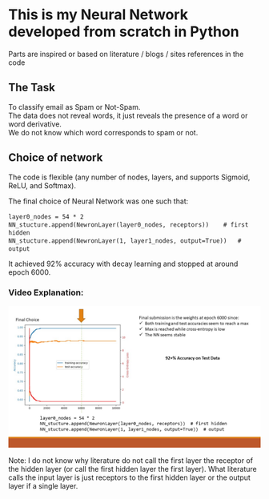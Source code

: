 # This is my Neural Network developed from scratch in Python  
Parts are inspired or based on literature / blogs / sites references in the code

## The Task
To classify email as Spam or Not-Spam.  
The data does not reveal words, it just reveals the presence of a word or word derivative.  
We do not know which word corresponds to spam or not.  

## Choice of network
The code is flexible (any number of nodes, layers, and supports Sigmoid, ReLU, and Softmax).  

The final choice of Neural Network was one such that:
```
layer0_nodes = 54 * 2
NN_stucture.append(NewronLayer(layer0_nodes, receptors))    # first hidden
NN_stucture.append(NewronLayer(1, layer1_nodes, output=True))   # output
```

It achieved 92% accuracy with decay learning and stopped at around epoch 6000.

### Video Explanation:
[![Final result](./presentation/Presentation.jpg)]({https://youtu.be/H5RP_Orvp-k} "Neural Network Presentation")

Note: I do not know why literature do not call the first layer the receptor of the hidden layer (or call the first hidden layer the first layer).
What literature calls the input layer is just receptors to the first hidden layer or the output layer if a single layer.  

